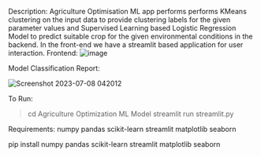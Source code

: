 Description:
Agriculture Optimisation ML app performs performs KMeans clustering on the input data to provide clustering labels for the given parameter values and Supervised Learning based Logistic Regression Model to predict suitable crop for the given environmental conditions in the backend.
In the front-end we have a streamlit based application for user interaction.
Frontend:
![image](https://github.com/smty2018/Amazing-Python-Scripts/assets/74114936/f9aca687-9b41-43df-9f91-4905f7682f81)

Model Classification Report:

![Screenshot 2023-07-08 042012](https://github.com/smty2018/Amazing-Python-Scripts/assets/74114936/ff11e592-1a53-41df-b265-ddda0d7ca91b)

To Run:
>cd Agriculture Optimization ML Model
>streamlit run streamlit.py

Requirements:
numpy
pandas
scikit-learn
streamlit
matplotlib
seaborn

pip install numpy pandas scikit-learn streamlit matplotlib seaborn


